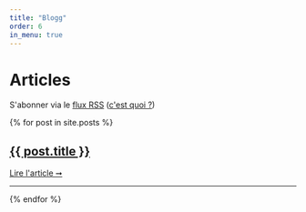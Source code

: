 ```yaml
---
title: "Blogg"
order: 6
in_menu: true
---
```

<h1>
  Articles
</h1>
<aside>
  S'abonner via le <a href="{{ '/feed.xml' | relative_url }}">flux RSS</a>
  (<a href="https://flus.fr/carnet/a-quoi-servent-les-flux.html">c'est quoi ?</a>)
</aside>

{% for post in site.posts %}
<article class="blog-item">
  <h2>
    <a href="{{post.url | relative_url}}"> {{ post.title }} </a>
  </h2>

  <a href="{{post.url | relative_url}}"> Lire l'article ➞ </a>
</article>
<hr />
{% endfor %} 